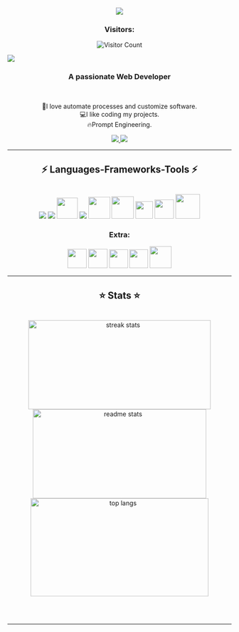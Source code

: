 <h1 align="center">
    <img src="https://readme-typing-svg.herokuapp.com/?font=Righteous&size=35&center=true&vCenter=true&width=500&height=70&duration=4000&lines=Hi+There!+👋;+I'm+Full-stack+Developer!" />
</h1>
<div align="center">
<h3>
Visitors:
</h3>

![Visitor Count](https://profile-counter.glitch.me/bm-jsms/count.svg)

</div>

<div>
   <img src="https://media.licdn.com/dms/image/D4E16AQGR0mXd7DL-WA/profile-displaybackgroundimage-shrink_350_1400/0/1704904332309?e=1726704000&v=beta&t=kBRHxui3Aw6eqCC1c5g-xbyVM-X1YygfY7TTioj-JcY"/>
</div>

<h3 align="center">A passionate Web Developer</h3>

<br/>

<div align="center">
 
🎨I love automate processes and customize software.
<br>
💻I like coding my projects.
<br>
🔥Prompt Engineering.

 </div>
 
<div align="center"> 
  <a href="https://bm-jsms-portfolio.vercel.app" target="_blank">
    <img src="https://img.shields.io/badge/Portfolio-%23000000.svg?style=for-the-badge&logo=firefox&logoColor=#FF7139">
  </a>

  <a href="https://www.linkedin.com/in/josu%C3%A9-emaxs-b39a80292/" target="_blank">
    <img src="https://img.shields.io/badge/LinkedIn-0077B5?style=for-the-badge&logo=linkedin&logoColor=white" target="_blank" />
  </a>
 
</div>

 <hr/>
 
<h2 align="center">⚡ Languages-Frameworks-Tools ⚡</h2>
<br/>
<div align="center">
  <img src="https://skillicons.dev/icons?i=html,css,javascript,typescript,py,php,nodejs,express,git,sass,tailwind,vuejs"/>
  <img src="https://skillicons.dev/icons?i=angular,astro,react,nextjs"/>
  <img width=47 src="https://icon.icepanel.io/Technology/svg/Azure-SQL-Database.svg"/>
  <img src="https://skillicons.dev/icons?i=vscode,github,mysql,jest,vitest,md,vite,netlify,vercel,graphql"/>
  <img width=49 src="https://seeklogo.com/images/R/react-query-logo-1340EA4CE9-seeklogo.com.png"/>
  <img width=50 src="https://user-images.githubusercontent.com/958486/218346783-72be5ae3-b953-4dd7-b239-788a882fdad6.svg"/>
  <img width=39 src="https://seeklogo.com/images/G/greensock-gsap-icon-logo-13BB451E88-seeklogo.com.png"/>
  <img width=43 src="https://seeklogo.com/images/F/framer-motion-logo-DA1E33CAA1-seeklogo.com.png"/>
  <img width=55 src="https://icon.icepanel.io/Technology/svg/pytest.svg"/>

</div>
<h3 align="center">Extra:</h3>

<div align="center">
  <img width=43 src="https://upload.wikimedia.org/wikipedia/commons/thumb/e/e9/Notion-logo.svg/100px-Notion-logo.svg.png?20220918151013"/>
  <img width=43 src="https://upload.wikimedia.org/wikipedia/commons/thumb/1/10/2023_Obsidian_logo.svg/240px-2023_Obsidian_logo.svg.png"/>
  <img width=42 src="https://freelogopng.com/images/all_img/1681038242chatgpt-logo-png.png"/>
  <img width=42 src="https://magoven.io/wp-content/uploads/2023/05/Google-Bard-Logo.png"/>
  <img width=49 src="https://seeklogo.com/images/P/pnpm-logo-21DC828CD8-seeklogo.com.png"/>
</div>

<hr/>

<h2 align="center">⭐ Stats ⭐</h2>
<br>
<div align=center>
  <img width=410 height=200 src="https://github-readme-streak-stats-salesp07.vercel.app/?user=bm-jsms&count_private=true&theme=algolia&border_radius=10" alt="streak stats" alt="streak stats"/>
  <img width=390 height=200 src="https://github-readme-stats.vercel.app/api?username=bm-jsms&count_private=true&show_icons=true&theme=algolia&border_radius=10" alt="readme stats" />
  <br/>
 <img width=400 height=220 align="center" src="https://github-readme-stats.vercel.app/api/top-langs/?username=bm-jsms&hide=HTML,Hack&langs_count=10&layout=compact&theme=algolia&border_radius=10&size_weight=0.5&count_weight=0.5&exclude_repo=github-readme-stats" alt="top langs" />
</div>

<br/><br/>

<hr/>

<br/>
